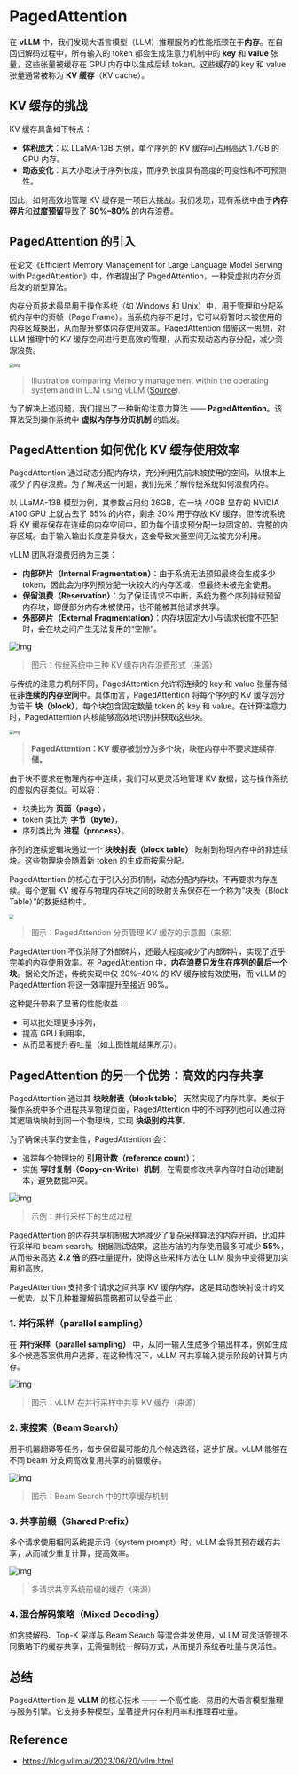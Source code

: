 # PagedAttention

在 **vLLM** 中，我们发现大语言模型（LLM）推理服务的性能瓶颈在于**内存**。在自回归解码过程中，所有输入的 token 都会生成注意力机制中的 **key** 和 **value** 张量，这些张量被缓存在 GPU 内存中以生成后续 token。这些缓存的 key 和 value 张量通常被称为 **KV 缓存**（KV cache）。

## KV 缓存的挑战

KV 缓存具备如下特点：

- **体积庞大**：以 LLaMA-13B 为例，单个序列的 KV 缓存可占用高达 1.7GB 的 GPU 内存。
- **动态变化**：其大小取决于序列长度，而序列长度具有高度的可变性和不可预测性。

因此，如何高效地管理 KV 缓存是一项巨大挑战。我们发现，现有系统中由于**内存碎片**和**过度预留**导致了 **60%–80%** 的内存浪费。

## PagedAttention 的引入

在论文《Efficient Memory Management for Large Language Model Serving with PagedAttention》中，作者提出了 PagedAttention，一种受虚拟内存分页启发的新型算法。

内存分页技术最早用于操作系统（如 Windows 和 Unix）中，用于管理和分配系统内存中的页帧（Page Frame）。当系统内存不足时，它可以将暂时未被使用的内存区域换出，从而提升整体内存使用效率。PagedAttention 借鉴这一思想，对 LLM 推理中的 KV 缓存空间进行更高效的管理，从而实现动态内存分配，减少资源浪费。

<img src="https://lh7-us.googleusercontent.com/docsz/AD_4nXdJZ_p3OUnUQ1YtSTNef6iqMMGcHlntOzJCE_-ZlSfEfPqXet_EWJNFK7Hcpd9xDKBOqaOOmCNUCECCAmLfPidlEAhkCDjdWMImNaOL9tXvs6DgiH61ym2v-qSu3MpggyCXabhaB4UQGvNcapdSW9mHuy2k?key=jULPpW3gOjPzXuxrraGiJA" alt="img" style="zoom:50%;" />

> Illustration comparing Memory management within the operating system and in LLM using vLLM ([Source](https://www.youtube.com/watch?v=5ZlavKF_98U&t=351s&ref=blog.runpod.io)).

为了解决上述问题，我们提出了一种新的注意力算法 —— **PagedAttention**。该算法受到操作系统中 **虚拟内存与分页机制** 的启发。

## PagedAttention 如何优化 KV 缓存使用效率

PagedAttention 通过动态分配内存块，充分利用先前未被使用的空间，从根本上减少了内存浪费。为了解决这一问题，我们先来了解传统系统如何浪费内存。

以 LLaMA-13B 模型为例，其参数占用约 26GB，在一块 40GB 显存的 NVIDIA A100 GPU 上就占去了 65% 的内存，剩余 30% 用于存放 KV 缓存。但传统系统将 KV 缓存保存在连续的内存空间中，即为每个请求预分配一块固定的、完整的内存区域。由于输入输出长度差异极大，这会导致大量空间无法被充分利用。

vLLM 团队将浪费归纳为三类：

- **内部碎片（Internal Fragmentation）**：由于系统无法预知最终会生成多少 token，因此会为序列预分配一块较大的内存区域，但最终未被完全使用。
- **保留浪费（Reservation）**：为了保证请求不中断，系统为整个序列持续预留内存块，即便部分内存未被使用，也不能被其他请求共享。
- **外部碎片（External Fragmentation）**：内存块固定大小与请求长度不匹配时，会在块之间产生无法复用的“空隙”。

![img](https://blog.runpod.io/content/images/2024/05/image.png)

> 图示：传统系统中三种 KV 缓存内存浪费形式（来源）

与传统的注意力机制不同，PagedAttention 允许将连续的 key 和 value 张量存储在**非连续的内存空间**中。具体而言，PagedAttention 将每个序列的 KV 缓存划分为若干 **块（block）**，每个块包含固定数量 token 的 key 和 value。在计算注意力时，PagedAttention 内核能够高效地识别并获取这些块。

<img src="https://blog.vllm.ai/assets/figures/annimation0.gif" alt="img" style="zoom:50%;" />

> **PagedAttention：KV 缓存被划分为多个块，块在内存中不要求连续存储。**

由于块不要求在物理内存中连续，我们可以更灵活地管理 KV 数据，这与操作系统的虚拟内存类似。可以将：

- 块类比为 **页面（page）**，
- token 类比为 **字节（byte）**，
- 序列类比为 **进程（process）**。

序列的连续逻辑块通过一个 **块映射表（block table）** 映射到物理内存中的非连续块。这些物理块会随着新 token 的生成而按需分配。

PagedAttention 的核心在于引入分页机制，动态分配内存块，不再要求内存连续。每个逻辑 KV 缓存与物理内存块之间的映射关系保存在一个称为“块表（Block Table）”的数据结构中。

<img src="https://blog.vllm.ai/assets/figures/annimation1.gif" style="zoom:50%;" />

> 图示：PagedAttention 分页管理 KV 缓存的示意图（来源）

PagedAttention 不仅消除了外部碎片，还最大程度减少了内部碎片，实现了近乎完美的内存使用效率。在 PagedAttention 中，**内存浪费只发生在序列的最后一个块**。据论文所述，传统实现中仅 20%–40% 的 KV 缓存被有效使用，而 vLLM 的 PagedAttention 将这一效率提升至接近 96%。

这种提升带来了显著的性能收益：

- 可以批处理更多序列，
- 提高 GPU 利用率，
- 从而显著提升吞吐量（如上图性能结果所示）。

## PagedAttention 的另一个优势：高效的内存共享

PagedAttention 通过其 **块映射表（block table）** 天然实现了内存共享。类似于操作系统中多个进程共享物理页面，PagedAttention 中的不同序列也可以通过将其逻辑块映射到同一个物理块，实现 **块级别的共享**。

为了确保共享的安全性，PagedAttention 会：

- 追踪每个物理块的 **引用计数（reference count）**；
- 实施 **写时复制（Copy-on-Write）机制**，在需要修改共享内容时自动创建副本，避免数据冲突。

![img](https://blog.vllm.ai/assets/figures/annimation3.gif)

> 示例：并行采样下的生成过程

PagedAttention 的内存共享机制极大地减少了复杂采样算法的内存开销，比如并行采样和 beam search。根据测试结果，这些方法的内存使用最多可减少 **55%**，从而带来高达 **2.2 倍** 的吞吐量提升，使得这些采样方法在 LLM 服务中变得更加实用和高效。



PagedAttention  支持多个请求之间共享 KV 缓存内存，这是其动态映射设计的又一优势。以下几种推理解码策略都可以受益于此：

### **1. 并行采样（parallel sampling）**

在 **并行采样（parallel sampling）** 中，从同一输入生成多个输出样本，例如生成多个候选答案供用户选择，在这种情况下，vLLM 可共享输入提示阶段的计算与内存。

![img](https://blog.vllm.ai/assets/figures/annimation2.gif)

>  图示：vLLM 在并行采样中共享 KV 缓存（来源）

### 2. 束搜索（Beam Search）

用于机器翻译等任务，每步保留最可能的几个候选路径，逐步扩展。vLLM 能够在不同 beam 分支间高效复用共享的前缀缓存。

![img](https://lh7-us.googleusercontent.com/docsz/AD_4nXc70d9QWgOdbKsDXxfBbhf_5YxW577w3S6Zih2-EFGKoMx1-lKOkfHzHMFsmPwFxUc6_rqFVB5U8GsKTXMPmWCP3jAFtWJWTIvWBRJu1xYZzFpfi9OQXkp40kEAqFpfSPQG92vtPTWSFrec1ekDDsrmOUlw?key=jULPpW3gOjPzXuxrraGiJA)

> 图示：Beam Search 中的共享缓存机制



### 3. 共享前缀（Shared Prefix）

多个请求使用相同系统提示词（system prompt）时，vLLM 会将其预存缓存共享，从而减少重复计算，提高效率。

![img](https://blog.runpod.io/content/images/2024/05/image-1.png)

> 多请求共享系统前缀的缓存（来源）



### 4. 混合解码策略（Mixed Decoding）

如贪婪解码、Top-K 采样与 Beam Search 等混合并发使用，vLLM 可灵活管理不同策略下的缓存共享，无需强制统一解码方式，从而提升系统吞吐量与灵活性。



## 总结

PagedAttention 是 **vLLM** 的核心技术 —— 一个高性能、易用的大语言模型推理与服务引擎。它支持多种模型，显著提升内存利用率和推理吞吐量。



## Reference

- https://blog.vllm.ai/2023/06/20/vllm.html

